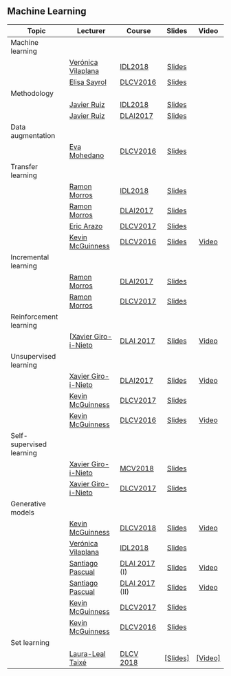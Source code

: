 [XG-web]: https://imatge.upc.edu/web/people/xavier-giro
[KM-web]: http://www.eeng.dcu.ie/~mcguinne/
[EM-web]: https://www.insight-centre.org/users/eva-mohedano
[LL-web]: https://dvl.in.tum.de/team/lealtaixe/
[ES-web]: https://imatge.upc.edu/web/people/elisa-sayrol
[VV-web]: https://imatge.upc.edu/web/people/veronica-vilaplana
[JR-web]: https://imatge.upc.edu/web/people/javier-ruiz-hidalgo
[RM-web]: https://imatge.upc.edu/web/people/josep-ramon-morros
[MC-web]: http://www.costa-jussa.com/
[SP-web]: https://scholar.google.com/citations?user=7cVOyh0AAAAJ&hl=en
[AB-web]: https://scholar.google.es/citations?user=C5AUXO4AAAAJ&hl=en
[MB-web]: https://imatge.upc.edu/web/people/miriam-bellver
[VC-web]: https://imatge.upc.edu/web/people/victor-campos
[EA-web]: https://www.insight-centre.org/users/eric-arazo-sanchez

[IDL2018]: https://telecombcn-dl.github.io/2018-idl/
[IDL2019]: https://telecombcn-dl.github.io/2019-idl/

[DLCV2016]: http://imatge-upc.github.io/telecombcn-2016-dlcv/
[DLCV2017]: https://telecombcn-dl.github.io/2017-dlcv/
[DLCV2018]: https://telecombcn-dl.github.io/2018-dlcv/
[DLCV2019]: https://telecombcn-dl.github.io/2019-dlcv/

[DLV2018]: https://mcv-m6-video.github.io/deepvideo-2018/

[DLSL2017]: https://telecombcn-dl.github.io/2017-dlsl/
[DLSL2018]: https://telecombcn-dl.github.io/2018-dlsl/

[DLMM2017]: https://telecombcn-dl.github.io/dlmm-2017-dcu/
[DLMM2018]: https://telecombcn-dl.github.io/2018-dlmm/

[DLAI2017]: https://telecombcn-dl.github.io/2017-dlai/
[DLAI2018]: https://telecombcn-dl.github.io/2018-dlai/

[MCV2018]: https://mcv-m6-video.github.io/deepvideo-2018/

## Machine Learning

| Topic          | Lecturer                     | Course                 | Slides                    | Video             |
| -------------- |  --------------------------- | ---------------------- | :-----------------------: | :---------------: |
| Machine learning     | | | | |
|                | [Verónica Vilaplana][VV-web] | [IDL2018] | [Slides][idl2018-d1l2-slides] |  | 
|                | [Elisa Sayrol][ES-web] | [DLCV2016] | [Slides][dlcv2016-classification-slides]  |   |
| Methodology     | | | | |
|                | [Javier Ruiz][JR-web] | [IDL2018]  | [Slides][idl2018-d2l4-slides] |  | 
|                | [Javier Ruiz][JR-web] | [DLAI2017] | [Slides][dlai2017-d6l2-slides] |  | 
| Data augmentation     | | | | |
|                | [Eva Mohedano][EM-web] | [DLCV2016] | [Slides][dlcv2016-augmentation-slides] |  | 
| Transfer learning     | | | | |
|       | [Ramon Morros][RM-web] | [IDL2018] | [Slides][idl2018-d3l2-slides] |   | 
|       | [Ramon Morros][RM-web] | [DLAI2017] | [Slides][dlai2017-d5l2-slides] |   | 
|       | [Eric Arazo][EA-web] | [DLCV2017] | [Slides][dlcv2017-d2l3-slides] |   | 
|       | [Kevin McGuinness][KM-web]| [DLCV2016] | [Slides][dlcv2016-transfer-slides] | [Video][dlcv2016-transfer-video] |
| Incremental learning     | | | | |
|                | [Ramon Morros][RM-web] | [DLAI2017] | [Slides][dlai2017-d6l1-slides] |  |
|                | [Ramon Morros][RM-web] | [DLCV2017] | [Slides][dlcv2017-d3l2-slides] |  |
| Reinforcement learning     | | | | |
|                | [[Xavier Giro-i-Nieto][XG-web] | [DLAI 2017][dlai2017] | [Slides][dlai2017-d7l2-slides] | [Video][dlai2017-d7l2-video]  |
| Unsupervised learning     | | | | |
|  | [Xavier Giro-i-Nieto][XG-web] | [DLAI2017] | [Slides][dlai2017-d9l1-slides] | [Video][dlai2017-d9l1-video] |
|  | [Kevin McGuinness][KM-web]| [DLCV2017] | [Slides][dlcv2017-d2l6-slides] |  |
|  | [Kevin McGuinness][KM-web]| [DLCV2016] | [Slides][dlcv2016-unsupervised-slides]|[Video][dlcv2016-unsupervised-video] |
| Self-supervised learning     | | | | |
|     | [Xavier Giro-i-Nieto][XG-web] | [MCV2018] | [Slides][mcv2018-video-features] |  |
|     | [Xavier Giro-i-Nieto][XG-web] | [DLCV2017] | [Slides][dlcv2017-d4l4-slides] |  |
| Generative models     | | | | |
|                | [Kevin McGuinness][KM-web]| [DLCV2018] | [Slides][dlcv2018-D4l3-slides]  |  [Video][dlcv2018-d4l3-video]  |
|                | [Verónica Vilaplana][VV-web] | [IDL2018] | [Slides][idl2018-d4l3-slides] |  | 
|    | [Santiago Pascual][SP-web] | [DLAI 2017][dlai2017] (I) | [Slides][dlai2017-d9l2-slides] | [Video][dlai2017-d9l2-video] |
|    | [Santiago Pascual][SP-web] | [DLAI 2017][dlai2017] (II) | [Slides][dlai2017-d10l1-slides] | [Video][dlai2017-d10l1-video] |
|                | [Kevin McGuinness][KM-web]| [DLCV2017] | [Slides][dlcv2017-d3l4-slides]  |    |
|                | [Kevin McGuinness][KM-web]| [DLCV2016] | [Slides][dlcv2016-generative-slides]  |    |
| Set learning     | | | | |
|                | [Laura-Leal Taixé][LL-web]| [DLCV 2018][dlcv2018] | [[Slides]][dlcv2018-d3l6-slides]  | [[Video]][dlcv2018-d3l6-video]   |

[dlcv2016-classification-slides]: http://www.slideshare.net/xavigiro/image-classification-dlcv-d1l2
[dlcv2016-augmentation-slides]: http://www.slideshare.net/xavigiro/deep-learning-for-computer-vision-data-augmentation-upc-2016
[dlcv2016-transfer-slides]: http://www.slideshare.net/xavigiro/deep-learning-for-computer-vision-transfer-learning-and-domain-adaptation-upc-2016
[dlcv2016-transfer-video]: https://www.youtube.com/watch?v=UKleTP1Zy1U
[dlcv2016-unsupervised-slides]: http://www.slideshare.net/xavigiro/deep-learning-for-computer-vision-unsupervised-learning-upc-2016
[dlcv2016-unsupervised-video]: https://www.youtube.com/watch?v=5fxj0R4U2F4
[dlcv2016-generative-slides]: http://www.slideshare.net/xavigiro/deep-learning-for-computer-vision-generative-models-and-adversarial-training-upc-2016

[idl2018-d2l4-slides]: https://github.com/telecombcn-dl/2018-idl/raw/master/slides/D2L4_Methodology.pdf
[idl2018-d3l2-slides]: https://github.com/telecombcn-dl/2018-idl/raw/master/slides/D3L2_TransferLearning.pdf
[idl2018-d4l3-slides]: https://github.com/telecombcn-dl/2018-idl/raw/master/slides/D4L3_GAN.pdf

[dlcv2017-d2l3-slides]: https://www.slideshare.net/xavigiro/transfer-learning-and-domain-adaptation-d2l3-2017-upc-deep-learning-for-computer-vision
[dlcv2017-d2l6-slides]: https://www.slideshare.net/xavigiro/unsupervised-learning-d2l6-2017-upc-deep-learning-for-computer-vision
[dlcv2017-d3l2-slides]: https://www.slideshare.net/xavigiro/lifelong-incremental-learning-d3l2-2017-upc-deep-learning-for-computer-vision
[dlcv2017-d3l4-slides]: https://www.slideshare.net/xavigiro/generative-models-and-adversarial-training-d3l4-2017-upc-deep-learning-for-computer-vision
[dlcv2017-d4l4-slides]: https://www.slideshare.net/xavigiro/learning-with-videos-d4l4-2017-upc-deep-learning-for-computer-vision

[idl2018-d1l2-slides]: https://github.com/telecombcn-dl/2018-idl/raw/master/slides/D1L2-MachineLearning.pdf
[dlai2017-d5l2-slides]: https://www.slideshare.net/xavigiro/transfer-learning-and-domain-adaptation-dlai-d5l2-2017-upc-deep-learning-for-artificial-intelligence
[dlai2017-d6l1-slides]: https://www.slideshare.net/xavigiro/lifelong-incremental-learning-dlai-d6l1-2017-upc-deep-learning-for-artificial-intelligence
[dlai2017-d6l2-slides]: https://www.slideshare.net/xavigiro/methodology-dlai-d6l2-2017-upc-deep-learning-for-artificial-intelligence
[dlai2017-d7l2-slides]: https://www.slideshare.net/xavigiro/reinforcement-learning-dlai-d7l2-2017-upc-deep-learning-for-artificial-intelligence
[dlai2017-d7l2-video]: https://youtu.be/vPlWFj0-j7I
[dlai2017-d9l1-slides]: https://www.slideshare.net/xavigiro/unsupervised-learning-dlai-d9l1-2017-upc-deep-learning-for-artificial-intelligence
[dlai2017-d9l1-video]: https://youtu.be/RY7AF-DA0TU
[dlai2017-d9l2-slides]: https://www.slideshare.net/xavigiro/deep-generative-models-i-dlai-d9l2-2017-upc-deep-learning-for-artificial-intelligence
[dlai2017-d9l2-video]: https://youtu.be/FeJT8ejgsL0
[dlai2017-d10l1-slides]: https://www.slideshare.net/xavigiro/deep-generative-models-ii-dlai-d10l1-2017-upc-deep-learning-for-artificial-intelligence
[dlai2017-d10l1-video]: https://www.youtube.com/watch?v=a1aM0yUJXUI
[mcv2018-video-language]: https://www.slideshare.net/xavigiro/deep-learning-for-video-language-upc-2018

[mcv2018-video-features]: https://www.slideshare.net/xavigiro/deep-learning-from-videos-upc-2018


[dlcv2018-d3l6-slides]: https://www.slideshare.net/xavigiro/towards-set-learning-and-prediction-laura-lealtaixe-upc-barcelona-2018
[dlcv2018-d3l6-video]: https://youtu.be/L4V-gdYYQcY
[dlcv2018-D4L3-slides]: https://www.slideshare.net/xavigiro/deep-generative-models-kevin-mcguinness-upc-barcelona-2018
[dlcv2018-d4l3-video]: https://youtu.be/p19sJjA-le0


